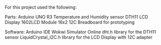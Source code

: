 For this project used the following:

Parts:
Arduino UNO R3
Temperature and Humidity sensor DTH11
LCD Display 1602LCD Module 16x2 12C
Breadboard for prototyping

Software:
Arduino IDE
Wokwi Simulator Online
dht.h library for the DTH11 sensor
LiquidCrystal_I2C.h library for the LCD Display with 12C adapter
